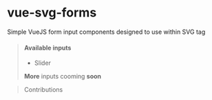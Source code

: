 # vue-svg-forms
Simple VueJS form input components designed to use within SVG tag

> #### Available inputs
>
> - Slider
>
>  **More** inputs cooming **soon**

> Contributions
>> 

